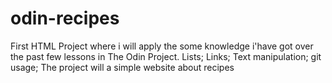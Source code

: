 # odin-recipes
First HTML Project where i will apply the some knowledge i'have got over the past few lessons in The Odin Project.
Lists;
Links;
Text manipulation;
git usage;
The project will a simple website about recipes